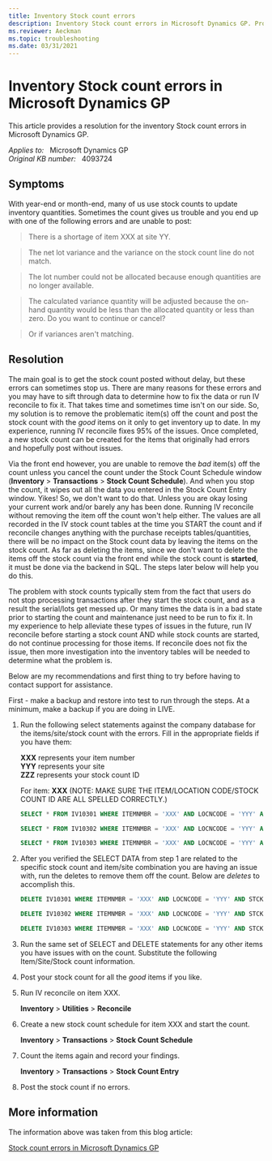 ```yaml
---
title: Inventory Stock count errors
description: Inventory Stock count errors in Microsoft Dynamics GP. Provides a resolution.
ms.reviewer: Aeckman
ms.topic: troubleshooting
ms.date: 03/31/2021
---
```

# Inventory Stock count errors in Microsoft Dynamics GP

This article provides a resolution for the inventory Stock count errors in Microsoft Dynamics GP.

_Applies to:_ &nbsp; Microsoft Dynamics GP  
_Original KB number:_ &nbsp; 4093724

## Symptoms

With year-end or month-end, many of us use stock counts to update inventory quantities. Sometimes the count gives us trouble and you end up with one of the following errors and are unable to post:

> There is a shortage of item XXX at site YY.

> The net lot variance and the variance on the stock count line do not match.

> The lot number could not be allocated because enough quantities are no longer available.

> The calculated variance quantity will be adjusted because the on-hand quantity would be less than the allocated quantity or less than zero.  Do you want to continue or cancel?

> Or if variances aren't matching.

## Resolution

The main goal is to get the stock count posted without delay, but these errors can sometimes stop us. There are many reasons for these errors and you may have to sift through data to determine how to fix the data or run IV reconcile to fix it. That takes time and sometimes time isn't on our side. So, my solution is to remove the problematic item(s) off the count and post the stock count with the *good* items on it only to get inventory up to date. In my experience, running IV reconcile fixes 95% of the issues. Once completed, a new stock count can be created for the items that originally had errors and hopefully post without issues.

Via the front end however, you are unable to remove the *bad* item(s) off the count unless you cancel the count under the Stock Count Schedule window (**Inventory** > **Transactions** > **Stock Count Schedule**). And when you stop the count, it wipes out all the data you entered in the Stock Count Entry window. Yikes! So, we don't want to do that. Unless you are okay losing your current work and/or barely any has been done. Running IV reconcile without removing the item off the count won't help either. The values are all recorded in the IV stock count tables at the time you START the count and if reconcile changes anything with the purchase receipts tables/quantities, there will be no impact on the Stock count data by leaving the items on the stock count. As far as deleting the items, since we don't want to delete the items off the stock count via the front end while the stock count is **started**, it must be done via the backend in SQL. The steps later below will help you do this.

The problem with stock counts typically stem from the fact that users do not stop processing transactions after they start the stock count, and as a result the serial/lots get messed up. Or many times the data is in a bad state prior to starting the count and maintenance just need to be run to fix it. In my experience to help alleviate these types of issues in the future, run IV reconcile before starting a stock count AND while stock counts are started, do not continue processing for those items. If reconcile does not fix the issue, then more investigation into the inventory tables will be needed to determine what the problem is.

Below are my recommendations and first thing to try before having to contact support for assistance.

First - make a backup and restore into test to run through the steps. At a minimum, make a backup if you are doing in LIVE.

1. Run the following select statements against the company database for the items/site/stock count with the errors. Fill in the appropriate fields if you have them:

    **XXX** represents your item number  
    **YYY** represents your site  
    **ZZZ** represents your stock count ID

    For item: **XXX** (NOTE: MAKE SURE THE ITEM/LOCATION CODE/STOCK COUNT ID ARE ALL SPELLED CORRECTLY.)  

    ```sql
    SELECT * FROM IV10301 WHERE ITEMNMBR = 'XXX' AND LOCNCODE = 'YYY' AND STCKCNTID = 'ZZZ'
    ```

    ```sql
    SELECT * FROM IV10302 WHERE ITEMNMBR = 'XXX' AND LOCNCODE = 'YYY' AND STCKCNTID = 'ZZZ'
    ```

    ```sql
    SELECT * FROM IV10303 WHERE ITEMNMBR = 'XXX' AND LOCNCODE = 'YYY' AND STCKCNTID = 'ZZZ'--MAY NOT HAVE ANYTHING IN THIS TABLE.
    ```

2. After you verified the SELECT DATA from step 1 are related to the specific stock count and item/site combination you are having an issue with, run the deletes to remove them off the count. Below are *deletes* to accomplish this.

    ```sql
    DELETE IV10301 WHERE ITEMNMBR = 'XXX' AND LOCNCODE = 'YYY' AND STCKCNTID = 'ZZZ'
    ```

    ```sql
    DELETE IV10302 WHERE ITEMNMBR = 'XXX' AND LOCNCODE = 'YYY' AND STCKCNTID = 'ZZZ'
    ```

    ```sql
    DELETE IV10303 WHERE ITEMNMBR = 'XXX' AND LOCNCODE = 'YYY' AND STCKCNTID = 'ZZZ'--MAY NOT HAVE ANYTHING IN THIS TABLE
    ```

3. Run the same set of SELECT and DELETE statements for any other items you have issues with on the count. Substitute the following Item/Site/Stock count information.

4. Post your stock count for all the *good* items if you like.
5. Run IV reconcile on item XXX.

   **Inventory** > **Utilities** > **Reconcile**

6. Create a new stock count schedule for item XXX and start the count.

   **Inventory** > **Transactions** > **Stock Count Schedule**

7. Count the items again and record your findings.

   **Inventory** > **Transactions** > **Stock Count Entry**

8. Post the stock count if no errors.

## More information

The information above was taken from this blog article:

[Stock count errors in Microsoft Dynamics GP](https://community.dynamics.com/blogs/post/?postid=a428f39b-c2d9-44ac-8b80-168ab59b8516)
